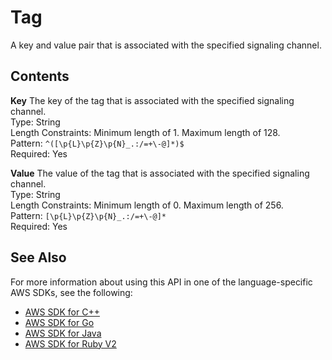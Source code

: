 # Tag<a name="API_Tag"></a>

A key and value pair that is associated with the specified signaling channel\.

## Contents<a name="API_Tag_Contents"></a>

 **Key**   <a name="KinesisVideo-Type-Tag-Key"></a>
The key of the tag that is associated with the specified signaling channel\.  
Type: String  
Length Constraints: Minimum length of 1\. Maximum length of 128\.  
Pattern: `^([\p{L}\p{Z}\p{N}_.:/=+\-@]*)$`   
Required: Yes

 **Value**   <a name="KinesisVideo-Type-Tag-Value"></a>
The value of the tag that is associated with the specified signaling channel\.  
Type: String  
Length Constraints: Minimum length of 0\. Maximum length of 256\.  
Pattern: `[\p{L}\p{Z}\p{N}_.:/=+\-@]*`   
Required: Yes

## See Also<a name="API_Tag_SeeAlso"></a>

For more information about using this API in one of the language\-specific AWS SDKs, see the following:
+  [AWS SDK for C\+\+](https://docs.aws.amazon.com/goto/SdkForCpp/kinesisvideo-2017-09-30/Tag) 
+  [AWS SDK for Go](https://docs.aws.amazon.com/goto/SdkForGoV1/kinesisvideo-2017-09-30/Tag) 
+  [AWS SDK for Java](https://docs.aws.amazon.com/goto/SdkForJava/kinesisvideo-2017-09-30/Tag) 
+  [AWS SDK for Ruby V2](https://docs.aws.amazon.com/goto/SdkForRubyV2/kinesisvideo-2017-09-30/Tag) 